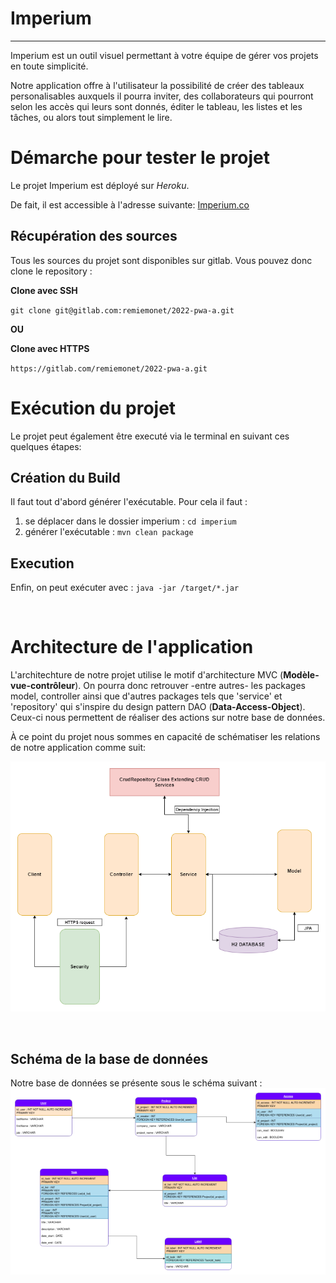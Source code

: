# Imperium

---

Imperium est un outil visuel permettant à votre équipe de gérer vos projets en toute simplicité.

Notre application offre à l'utilisateur la possibilité de créer des tableaux personalisables auxquels il pourra inviter, des collaborateurs qui pourront selon les accès qui leurs sont donnés, éditer le tableau, les listes et les tâches, ou alors tout simplement le lire.

# Démarche pour tester le projet

Le projet Imperium est déployé sur _Heroku_.

De fait, il est accessible à l'adresse suivante: <a href="https://imperiums.herokuapp.com/" target="_blank">Imperium.co</a>

## Récupération des sources

Tous les sources du projet sont disponibles sur gitlab. Vous pouvez donc clone le repository :

**Clone avec SSH**

`git clone git@gitlab.com:remiemonet/2022-pwa-a.git`

**OU**

**Clone avec HTTPS**

`https://gitlab.com/remiemonet/2022-pwa-a.git`

# Exécution du projet

Le projet peut également être executé via le terminal en suivant ces quelques étapes:

## Création du Build

Il faut tout d'abord générer l'exécutable. Pour cela il faut :

1. se déplacer dans le dossier imperium : `cd imperium`
2. générer l'exécutable : `mvn clean package`

## Execution

Enfin, on peut exécuter avec : `java -jar /target/*.jar`

</br>

# Architecture de l'application

L'architechture de notre projet utilise le motif d'architecture MVC (**Modèle-vue-contrôleur**). On pourra donc retrouver -entre autres- les packages model, controller ainsi que d'autres packages tels que 'service' et 'repository' qui s'inspire du design pattern DAO (**Data-Access-Object**). Ceux-ci nous permettent de réaliser des actions sur notre base de données.

À ce point du projet nous sommes en capacité de schématiser les relations de notre application comme suit:

<img src="docs/img/architechture.png"
    alt="Schéma des intéractionS entre les packages de l'application."
    style="text-align: center;" />

</br>

## Schéma de la base de données

Notre base de données se présente sous le schéma suivant :
</br>
<img src="docs/img/bdd/ImperiumDB_V1.0.1.png"
    alt="Schéma de la base de données"
    style="text-align: center;" />
